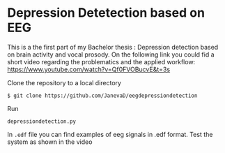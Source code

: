 # Depression Detetection based on EEG

This is a the first part of my Bachelor thesis : Depression detection based on brain activity and vocal prosody. 
On the following link you could fid a short video regarding the problematics and the applied workflow:
https://www.youtube.com/watch?v=Qf0FVOBucvE&t=3s

Clone the repository to a local directory 
```
$ git clone https://github.com/JanevaD/eegdepressiondetection
```

Run
```
depressiondetection.py
```
In ```.edf``` file you can find examples of eeg signals in .edf format. Test the system as shown in the video
